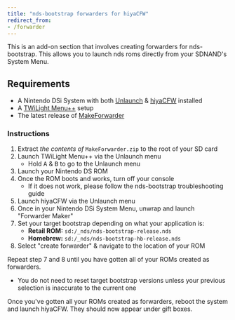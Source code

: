 ```yaml
---
title: "nds-bootstrap forwarders for hiyaCFW"
redirect_from:
- /forwarder
---
```


This is an add-on section that involves creating forwarders for nds-bootstrap. This allows you to launch nds roms directly from your SDNAND's System Menu.

## Requirements

- A Nintendo DSi System with both [Unlaunch](/installing-unlaunch) & [hiyaCFW](/hiyacfw-setup) installed
- A [TWiLight Menu++](launching-the-exploit#twilight-menu) setup
- The latest release of [MakeForwarder](https://github.com/Ta180m/Make-Forwarder-Dsi/releases)

### Instructions

1. Extract *the contents of* `MakeForwarder.zip` to the root of your SD card
1. Launch TWiLight Menu++ via the Unlaunch menu
   - Hold <kbd class="face">A</kbd> & <kbd class="face">B</kbd> to go to the Unlaunch menu
1. Launch your Nintendo DS ROM
1. Once the ROM boots and works, turn off your console
   - If it does not work, please follow the nds-bootstrap troubleshooting guide
1. Launch hiyaCFW via the Unlaunch menu
1. Once in your Nintendo DSi System Menu, unwrap and launch "Forwarder Maker"
1. Set your target bootstrap depending on what your application is:
   - **Retail ROM:** `sd:/_nds/nds-bootstrap-release.nds`
   - **Homebrew:** `sd:/_nds/nds-bootstrap-hb-release.nds`
1. Select "create forwarder" & navigate to the location of your ROM

Repeat step 7 and 8 until you have gotten all of your ROMs created as forwarders.
- You do not need to reset target bootstrap versions unless your previous selection is inaccurate to the current one

Once you've gotten all your ROMs created as forwarders, reboot the system and launch hiyaCFW. They should now appear under gift boxes.
